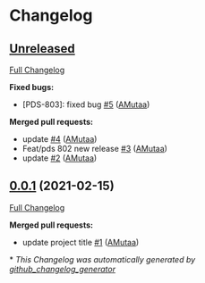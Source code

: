 # Changelog

## [Unreleased](https://github.com/AMutaa/auto_changelog_demo/tree/HEAD)

[Full Changelog](https://github.com/AMutaa/auto_changelog_demo/compare/0.0.1...HEAD)

**Fixed bugs:**

- \[PDS-803\]: fixed bug [\#5](https://github.com/AMutaa/auto_changelog_demo/pull/5) ([AMutaa](https://github.com/AMutaa))

**Merged pull requests:**

- update [\#4](https://github.com/AMutaa/auto_changelog_demo/pull/4) ([AMutaa](https://github.com/AMutaa))
- Feat/pds 802 new release [\#3](https://github.com/AMutaa/auto_changelog_demo/pull/3) ([AMutaa](https://github.com/AMutaa))
- update [\#2](https://github.com/AMutaa/auto_changelog_demo/pull/2) ([AMutaa](https://github.com/AMutaa))

## [0.0.1](https://github.com/AMutaa/auto_changelog_demo/tree/0.0.1) (2021-02-15)

[Full Changelog](https://github.com/AMutaa/auto_changelog_demo/compare/9ed9554371e517c7adab09ec914ae00df5899443...0.0.1)

**Merged pull requests:**

- update project title [\#1](https://github.com/AMutaa/auto_changelog_demo/pull/1) ([AMutaa](https://github.com/AMutaa))



\* *This Changelog was automatically generated by [github_changelog_generator](https://github.com/github-changelog-generator/github-changelog-generator)*
